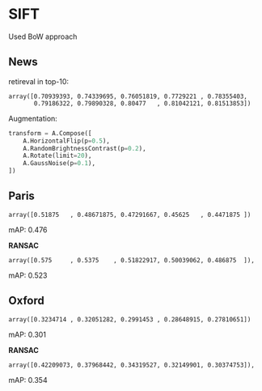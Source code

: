 # SIFT
Used BoW approach

## News
retireval in top-10:

```
array([0.70939393, 0.74339695, 0.76051819, 0.7729221 , 0.78355403,
       0.79186322, 0.79890328, 0.80477   , 0.81042121, 0.81513853])
```

Augmentation:
```python
transform = A.Compose([
    A.HorizontalFlip(p=0.5),
    A.RandomBrightnessContrast(p=0.2),
    A.Rotate(limit=20),
    A.GaussNoise(p=0.1),
])
```

## Paris

```
array([0.51875   , 0.48671875, 0.47291667, 0.45625   , 0.4471875 ])
```
mAP: 0.476

**RANSAC**
```
array([0.575     , 0.5375    , 0.51822917, 0.50039062, 0.486875  ]),
```
mAP: 0.523

## Oxford
```
array([0.3234714 , 0.32051282, 0.2991453 , 0.28648915, 0.27810651])
```
mAP: 0.301

**RANSAC**
```
array([0.42209073, 0.37968442, 0.34319527, 0.32149901, 0.30374753]), 
```
mAP: 0.354